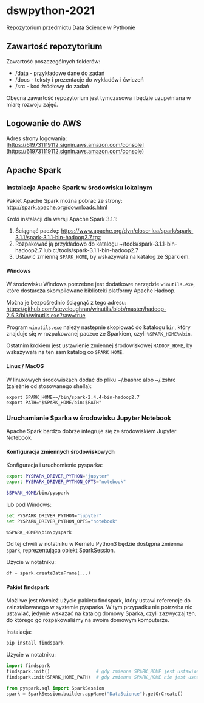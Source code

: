 # dswpython-2021
Repozytorium przedmiotu Data Science w Pythonie

## Zawartość repozytorium

Zawartość poszczególnych folderów:

* /data - przykładowe dane do zadań 
* /docs - teksty i prezentacje do wykładów i ćwiczeń
* /src - kod źródłowy do zadań

Obecna zawartość repozytorium jest tymczasowa i będzie uzupełniana w miarę rozwoju zajęć.


## Logowanie do AWS

Adres strony logowania:
[https://619731119112.signin.aws.amazon.com/console](https://619731119112.signin.aws.amazon.com/console)



## Apache Spark

### Instalacja Apache Spark w środowisku lokalnym

Pakiet Apache Spark można pobrać ze strony: http://spark.apache.org/downloads.html

Kroki instalacji dla wersji Apache Spark 3.1.1:
1. Ściągnąć paczkę: https://www.apache.org/dyn/closer.lua/spark/spark-3.1.1/spark-3.1.1-bin-hadoop2.7.tgz
2. Rozpakować ją przykładowo do katalogu ~/tools/spark-3.1.1-bin-hadoop2.7 lub c:/tools/spark-3.1.1-bin-hadoop2.7
3. Ustawić zmienną `SPARK_HOME`, by wskazywała na katalog ze Sparkiem.


#### Windows

W środowisku Windows potrzebne jest dodatkowe narzędzie `winutils.exe`, które dostarcza skompilowane biblioteki platformy Apache Hadoop.

Można je bezpośrednio ściągnąć z tego adresu:
https://github.com/steveloughran/winutils/blob/master/hadoop-2.6.3/bin/winutils.exe?raw=true

Program `winutils.exe` należy następnie skopiować do katalogu `bin`, który znajduje się w rozpakowanej paczce ze Sparkiem, czyli `%SPARK_HOME%\bin`.

Ostatnim krokiem jest ustawienie zmiennej środowiskowej `HADOOP_HOME`, by wskazywała na ten sam katalog co `SPARK_HOME`.


#### Linux / MacOS

W linuxowych środowiskach dodać do pliku ~/.bashrc albo ~/.zshrc (zależnie od stosowanego shella):

```shell script
export SPARK_HOME=~/bin/spark-2.4.4-bin-hadoop2.7
export PATH="$SPARK_HOME/bin:$PATH"
```

### Uruchamianie Sparka w środowisku Jupyter Notebook

Apache Spark bardzo dobrze integruje się ze środowiskiem Jupyter Notebook.

#### Konfiguracja zmiennych środowiskowych

Konfiguracja i uruchomienie pysparka:
```bash shell
export PYSPARK_DRIVER_PYTHON="jupyter" 
export PYSPARK_DRIVER_PYTHON_OPTS="notebook" 

$SPARK_HOME/bin/pyspark
```

lub pod Windows:
```bash shell
set PYSPARK_DRIVER_PYTHON="jupyter" 
set PYSPARK_DRIVER_PYTHON_OPTS="notebook" 

%SPARK_HOME%\bin\pyspark
```

Od tej chwili w notatniku w Kernelu Python3 będzie dostępna zmienna `spark`, reprezentująca obiekt SparkSession.

Użycie w notatniku:
```python
df = spark.createDataFrame(...)
```

#### Pakiet findspark

Możliwe jest również użycie pakietu findspark, który ustawi referencje do zainstalowanego w systemie pysparka.
W tym przypadku nie potrzeba nic ustawiać, jedynie wskazać na katalog domowy Sparka, czyli zazwyczaj ten, do którego go rozpakowaliśmy na swoim domowym komputerze.

Instalacja:
```bash shell
pip install findspark
```

Użycie w notatniku:
```python
import findspark
findspark.init()                 # gdy zmienna SPARK_HOME jest ustawiona w systemie
findspark.init(SPARK_HOME_PATH)  # gdy zmienna SPARK_HOME nie jest ustawiona w systemie

from pyspark.sql import SparkSession
spark = SparkSession.builder.appName("DataScience").getOrCreate()
```
